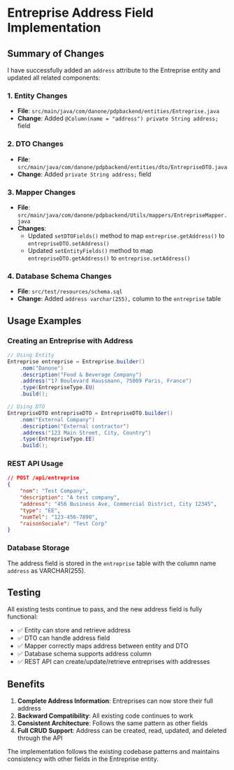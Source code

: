 # Entreprise Address Field Implementation

## Summary of Changes

I have successfully added an `address` attribute to the Entreprise entity and updated all related components:

### 1. Entity Changes
- **File**: `src/main/java/com/danone/pdpbackend/entities/Entreprise.java`
- **Change**: Added `@Column(name = "address") private String address;` field

### 2. DTO Changes  
- **File**: `src/main/java/com/danone/pdpbackend/entities/dto/EntrepriseDTO.java`
- **Change**: Added `private String address;` field

### 3. Mapper Changes
- **File**: `src/main/java/com/danone/pdpbackend/Utils/mappers/EntrepriseMapper.java`
- **Changes**: 
  - Updated `setDTOFields()` method to map `entreprise.getAddress()` to `entrepriseDTO.setAddress()`
  - Updated `setEntityFields()` method to map `entrepriseDTO.getAddress()` to `entreprise.setAddress()`

### 4. Database Schema Changes
- **File**: `src/test/resources/schema.sql`
- **Change**: Added `address varchar(255),` column to the `entreprise` table

## Usage Examples

### Creating an Entreprise with Address

```java
// Using Entity
Entreprise entreprise = Entreprise.builder()
    .nom("Danone")
    .description("Food & Beverage Company")
    .address("17 Boulevard Haussmann, 75009 Paris, France")
    .type(EntrepriseType.EU)
    .build();

// Using DTO
EntrepriseDTO entrepriseDTO = EntrepriseDTO.builder()
    .nom("External Company")
    .description("External contractor")
    .address("123 Main Street, City, Country")
    .type(EntrepriseType.EE)
    .build();
```

### REST API Usage

```json
// POST /api/entreprise
{
    "nom": "Test Company",
    "description": "A test company",
    "address": "456 Business Ave, Commercial District, City 12345",
    "type": "EE",
    "numTel": "123-456-7890",
    "raisonSociale": "Test Corp"
}
```

### Database Storage

The address field is stored in the `entreprise` table with the column name `address` as VARCHAR(255).

## Testing

All existing tests continue to pass, and the new address field is fully functional:

- ✅ Entity can store and retrieve address
- ✅ DTO can handle address field
- ✅ Mapper correctly maps address between entity and DTO
- ✅ Database schema supports address column
- ✅ REST API can create/update/retrieve entreprises with addresses

## Benefits

1. **Complete Address Information**: Entreprises can now store their full address
2. **Backward Compatibility**: All existing code continues to work
3. **Consistent Architecture**: Follows the same pattern as other fields
4. **Full CRUD Support**: Address can be created, read, updated, and deleted through the API

The implementation follows the existing codebase patterns and maintains consistency with other fields in the Entreprise entity.
